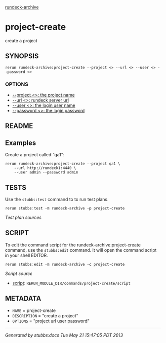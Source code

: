 [rundeck-archive](../../index.html)
# project-create 

create a project

## SYNOPSIS

    rerun rundeck-archive:project-create --project <> --url <> --user <> --password <>

### OPTIONS

* [    --project <>: the project name](../../options/project/index.html)
* [    --url <>: rundeck server url](../../options/url/index.html)
* [    --user <>: the login user name](../../options/user/index.html)
* [    --password <>: the login password](../../options/password/index.html)

## README


Examples
--------

Create a project called "qa1":

    rerun rundeck-archive:project-create --project qa1 \
        --url http://rundeck1:4440 \
        --user admin --password admin

## TESTS

Use the `stubbs:test` command to to run test plans.

    rerun stubbs:test -m rundeck-archive -p project-create

*Test plan sources*



## SCRIPT

To edit the command script for the rundeck-archive:project-create command, 
use the `stubbs:edit`
command. It will open the command script in your shell EDITOR.

    rerun stubbs:edit -m rundeck-archive -c project-create

*Script source*

* [script](script.html): `RERUN_MODULE_DIR/commands/project-create/script`

## METADATA

* `NAME` = project-create
* `DESCRIPTION` = "create a project"
* `OPTIONS` = "project url user password"

----

*Generated by stubbs:docs Tue May 21 15:47:05 PDT 2013*

